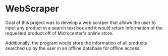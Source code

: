# WebScraper

Goal of this project was to develop a web scraper that allows the user to input any product in a search text box and it would return information of the requested product off of Microcenter's online store.

Additionally, the program would store the information of all products searched up by the user in an offline database for offline access.

